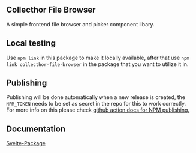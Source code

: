 ## Collecthor File Browser

A simple frontend file browser and picker component libary.

## Local testing

Use `npm link` in this package to make it locally available, after that use `npm link collecthor-file-browser` in the package that you want to utilize it in.

## Publishing

Publishing will be done automatically when a new release is created, the `NPM_TOKEN` needs to be set as secret in the repo for this to work correctly. For more info on this please check [github action docs for NPM publishing.](https://docs.github.com/en/actions/publishing-packages/publishing-nodejs-packages#publishing-packages-to-the-npm-registry)

## Documentation

[Svelte-Package](https://kit.svelte.dev/docs/packaging)
